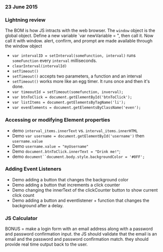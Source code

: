 ### 23 June 2015

### Lightning review
The BOM is how JS intracts with the web browser.
The `window` object is the global object.
Define a new variable `var newVariable = ", then call it. Now call it with window.
alert, confirm, and prompt are made available through the window object

- `var intervalID = setInterval(someFunction, interval)` runs `someFunction` every `interval` milliseconds.
- `clearInterval(intervalId)`
- `setTimeout()`
- `setTimeout()` accepts two parameters, a function and an interval
- `setTimeout()` works more like an egg timer. It runs once and then it's done.
-  `var timeoutId = setTimeout(somefunction, inverval);`
- `var btnToClick = document.getElementById('btnToClick');`
- `var listItems = document.getElementsByTagName('li');`
- `var evenElements = document.getElementsByClassName('even');`

### Accessing or modifying Element properties

- demo `interval_items.innerText` vs. `interval_items.innerHTML`
- Demo `var username = document.getElementById('username')` then `username.value`
- Demo `username.value = "myUsername"`
- Demo `document.btnToClick.innerText = "Drink me!"`;
- demo `document``document.body.style.backgroundColor = '#0FF';` 

### Adding Event Listeners
- Demo adding a button that changes the background color
- Demo adding a button that increments a click counter
- Demo changing the innerText of the clickCounter button to show current click count
- Demo adding a button and eventlistener + function that changes the background after a delay.

### JS Calculator


BONUS = make a login form with an email address along with a password and password confirmation input. the JS should validate that the email is an email and the password and password confirmation match. they should provide real time output back to the user.